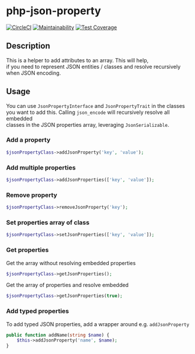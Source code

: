 # php-json-property

[![CircleCI](https://circleci.com/gh/probiers-us/php-json-property.svg?style=shield)](https://circleci.com/gh/probiers-us/php-json-property/tree/master) 
[![Maintainability](https://api.codeclimate.com/v1/badges/fec52ba6feaf8534111f/maintainability)](https://codeclimate.com/github/probiers-us/php-json-property-class/maintainability) 
[![Test Coverage](https://api.codeclimate.com/v1/badges/fec52ba6feaf8534111f/test_coverage)](https://codeclimate.com/github/probiers-us/php-json-property-class/test_coverage)

## Description
This is a helper to add attributes to an array. This will help,  
if you need to represent JSON entities / classes and resolve recursively when JSON encoding.

## Usage
You can use `JsonPropertyInterface` and `JsonPropertyTrait` in the classes  
you want to add this. Calling `json_encode` will recursively resolve all embedded  
classes in the JSON properties array, leveraging `JsonSerializable`.

### Add a property
```php
$jsonPropertyClass->addJsonProperty('key', 'value');
```

### Add multiple properties
```php
$jsonPropertyClass->addJsonProperties(['key', 'value']);
```

### Remove property
```php
$jsonPropertyClass->removeJsonProperty('key');
```

### Set properties array of class
```php
$jsonPropertyClass->setJsonProperties(['key', 'value']);
```

### Get properties
Get the array without resolving embedded properties
```php
$jsonPropertyClass->getJsonProperties();
```
Get the array of properties and resolve embedded
```php
$jsonPropertyClass->getJsonProperties(true);
```

### Add typed properties
To add typed JSON properties, add a wrapper around e.g. `addJsonProperty`
```php
public function addName(string $name) {
    $this->addJsonProperty('name', $name);
}
```
